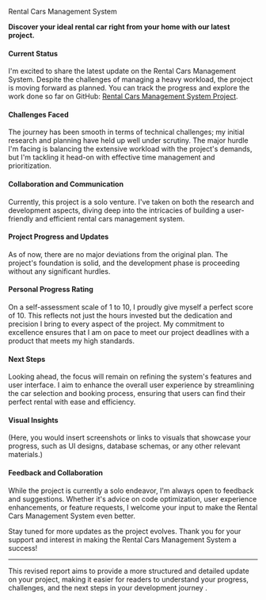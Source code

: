 
Rental Cars Management System 

**Discover your ideal rental car right from your home with our latest project.**

#### Current Status

I'm excited to share the latest update on the Rental Cars Management System. Despite the challenges of managing a heavy workload, the project is moving forward as planned. You can track the progress and explore the work done so far on GitHub: [Rental Cars Management System Project](https://github.com/gzaros/Build-your-portfolio-project-Week-2-MVP-Complete).

#### Challenges Faced

The journey has been smooth in terms of technical challenges; my initial research and planning have held up well under scrutiny. The major hurdle I'm facing is balancing the extensive workload with the project's demands, but I'm tackling it head-on with effective time management and prioritization.

#### Collaboration and Communication

Currently, this project is a solo venture. I've taken on both the research and development aspects, diving deep into the intricacies of building a user-friendly and efficient rental cars management system.

#### Project Progress and Updates

As of now, there are no major deviations from the original plan. The project's foundation is solid, and the development phase is proceeding without any significant hurdles.

#### Personal Progress Rating

On a self-assessment scale of 1 to 10, I proudly give myself a perfect score of 10. This reflects not just the hours invested but the dedication and precision I bring to every aspect of the project. My commitment to excellence ensures that I am on pace to meet our project deadlines with a product that meets my high standards.

#### Next Steps

Looking ahead, the focus will remain on refining the system's features and user interface. I aim to enhance the overall user experience by streamlining the car selection and booking process, ensuring that users can find their perfect rental with ease and efficiency.

#### Visual Insights

(Here, you would insert screenshots or links to visuals that showcase your progress, such as UI designs, database schemas, or any other relevant materials.)

#### Feedback and Collaboration

While the project is currently a solo endeavor, I'm always open to feedback and suggestions. Whether it's advice on code optimization, user experience enhancements, or feature requests, I welcome your input to make the Rental Cars Management System even better.

Stay tuned for more updates as the project evolves. Thank you for your support and interest in making the Rental Cars Management System a success!

---

This revised report aims to provide a more structured and detailed update on your project, making it easier for readers to understand your progress, challenges, and the next steps in your development journey
.

